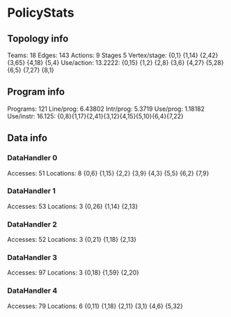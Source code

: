 # PolicyStats
## Topology info
Teams:		18
Edges:		143
Actions:	9
Stages		5
Vertex/stage:	{0,1} {1,14} {2,42} {3,65} {4,18} {5,4} 
Use/action:	13.2222: {0,15} {1,2} {2,8} {3,6} {4,27} {5,28} {6,5} {7,27} {8,1} 

## Program info
Programs:	121
Line/prog:	6.43802
Intr/prog:	5.3719
Use/prog:	1.18182
Use/instr:	16.125: {0,8}{1,17}{2,41}{3,12}{4,15}{5,10}{6,4}{7,22}

## Data info

### DataHandler 0
Accesses:	51
Locations:	8
{0,6} {1,15} {2,2} {3,9} {4,3} {5,5} {6,2} {7,9} 

### DataHandler 1
Accesses:	53
Locations:	3
{0,26} {1,14} {2,13} 

### DataHandler 2
Accesses:	52
Locations:	3
{0,21} {1,18} {2,13} 

### DataHandler 3
Accesses:	97
Locations:	3
{0,18} {1,59} {2,20} 

### DataHandler 4
Accesses:	79
Locations:	6
{0,11} {1,18} {2,11} {3,1} {4,6} {5,32} 
